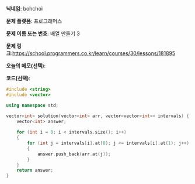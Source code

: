 **닉네임**: bohchoi

**문제 플랫폼**: 프로그래머스

**문제 이름 또는 번호**: 배열 만들기 3

**문제 링크**:https://school.programmers.co.kr/learn/courses/30/lessons/181895

**오늘의 메모(선택)**: 

**코드(선택)**:

```cpp
#include <string>
#include <vector>

using namespace std;

vector<int> solution(vector<int> arr, vector<vector<int>> intervals) {
    vector<int> answer;
    
    for (int i = 0; i < intervals.size(); i++)
    {
        for (int j = intervals[i].at(0); j <= intervals[i].at(1); j++)
        {
            answer.push_back(arr.at(j));
        }
    }
    return answer;
}

```